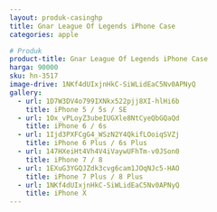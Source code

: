 ```yaml
---
layout: produk-casinghp
title: Gnar League Of Legends iPhone Case
categories: apple

# Produk
product-title: Gnar League Of Legends iPhone Case
harga: 90000
sku: hn-3517
image-drive: 1NKf4dUIxjnHkC-SiWLidEaC5Nv0APNyQ
gallery:
  - url: 1D7W3DV4o799IXNkx522pjj8XI-hlHi6b
    title: iPhone 5 / 5s / SE
  - url: 1Ox_vPLoyZ3ubeIUGXle8NtCyeQbGQaQd
    title: iPhone 6 / 6s
  - url: 1Ijd3PXFCgG4_WSzN2Y4QkifLOoiqSVZj
    title: iPhone 6 Plus / 6s Plus
  - url: 147HXeiHt4Vh4V4iVaywUFhTm-v0JSon0
    title: iPhone 7 / 8
  - url: 1EXuG3YGQJZdk3cvg6cam1JOqNJc5-HAO
    title: iPhone 7 Plus / 8 Plus
  - url: 1NKf4dUIxjnHkC-SiWLidEaC5Nv0APNyQ
    title: iPhone X
---
```

